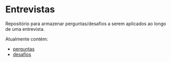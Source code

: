 # Entrevistas
Repositório para armazenar perguntas/desafios a serem aplicados ao longo de uma entrevista.

Atualmente contém:
- [perguntas](perguntas.md)
- [desafios](desafios.md)